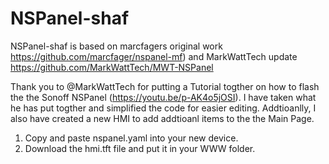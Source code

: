 # NSPanel-shaf
NSPanel-shaf is based on marcfagers original work https://github.com/marcfager/nspanel-mf) and MarkWattTech update https://github.com/MarkWattTech/MWT-NSPanel

Thank you to @MarkWattTech for putting a Tutorial togther on how to flash the the Sonoff NSPanel (https://youtu.be/p-AK4o5jOSI).  I have taken what he has put togther and simplified the code for easier editing.   Addtioanlly, I also have created a new HMI to add addtioanl items to the the Main Page.   

1) Copy and paste nspanel.yaml into your new device.
2) Download the hmi.tft file and put it in your WWW folder.
